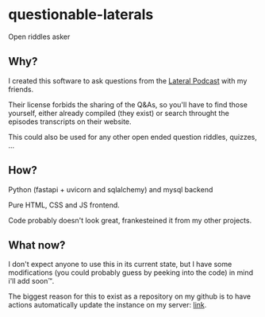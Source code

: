 # questionable-laterals
Open riddles asker

## Why?
I created this software to ask questions from the [Lateral Podcast](https://lateralcast.com) with my friends.

Their license forbids the sharing of the Q&As, so you'll have to find those yourself, either already compiled (they exist) or search throught the episodes transcripts on their website.

This could also be used for any other open ended question riddles, quizzes, ...

## How?
Python (fastapi + uvicorn and sqlalchemy) and mysql backend

Pure HTML, CSS and JS frontend.


Code probably doesn't look great, frankesteined it from my other projects.

## What now?
I don't expect anyone to use this in its current state, but I have some modifications (you could probably guess by peeking into the code) in mind i'll add soon™.

The biggest reason for this to exist as a repository on my github is to have actions automatically update the instance on my server: [link](questionable.malbyx.eu).
